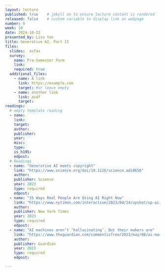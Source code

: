 ```yaml
---
layout: lecture
published: true    # jekyll on to ensure lecture content is rendered
released: false    # custom variable to display link on webpage
number: 9
week: 10
date: 2024-10-22
presented_by: Lisa Yan
title: Generative AI, Part II
files:
  slides:  asfas
  survey:
    name: Pre-Semester Form
    link: 
    required: true
  additional_files:
    - name: A link
      link: https://example.com
      target: #or leave empty
    - name: another link
      link: asdf
      target:
readings:
  # empty template reading 
  - name: 
    link:
    target:
    author:
    publisher: 
    year: 
    misc: 
    type: 
    is_h195: 
    edpost:
  # Readings
  - name: "Generative AI meets copyright"
    link: "https://www.science.org/doi/10.1126/science.adi0656"
    author:
    publisher: Science
    year: 2023
    type: required
    edpost:
  - name: "35 Ways Real People Are Using AI Right Now"
    link: "https://www.nytimes.com/interactive/2023/04/14/upshot/up-ai-uses.html"
    author:
    publisher: New York Times
    year: 2023
    type: required
    edpost:
  - name: "AI machines aren’t ‘hallucinating’. But their makers are"
    link: "https://www.theguardian.com/commentisfree/2023/may/08/ai-machines-hallucinating-naomi-klein"
    author:
    publisher: Guardian
    year: 2023
    type: required
    edpost:

---
```


<!-- information here -->

